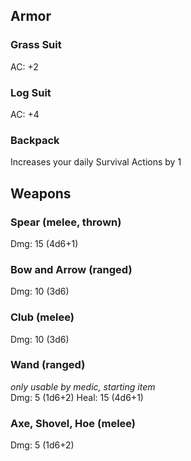 ## Armor
### Grass Suit
AC: +2

### Log Suit
AC: +4

### Backpack
Increases your daily Survival Actions by 1

## Weapons
### Spear (melee, thrown)
Dmg: 15 (4d6+1)

### Bow and Arrow (ranged)
Dmg: 10 (3d6)

### Club (melee)
Dmg: 10 (3d6)

### Wand (ranged)
*only usable by medic, starting item* </br>
Dmg: 5 (1d6+2)
Heal: 15 (4d6+1)

### Axe, Shovel, Hoe (melee)
Dmg: 5 (1d6+2) 